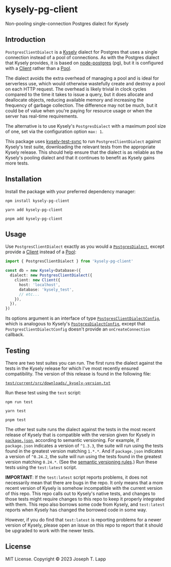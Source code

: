 # kysely-pg-client

Non-pooling single-connection Postgres dialect for Kysely

## Introduction

`PostgresClientDialect` is a [Kysely](https://github.com/kysely-org/kysely) dialect for Postgres that uses a single connection instead of a pool of connections. As with the Postgres dialect that Kysely provides, it is based on [node-postgres](https://github.com/brianc/node-postgres) (pg), but it is configured with a [Client](https://node-postgres.com/apis/client) rather than a [Pool](https://node-postgres.com/apis/pool).

The dialect avoids the extra overhead of managing a pool and is ideal for serverless use, which would otherwise wastefully create and destroy a pool on each HTTP request. The overhead is likely trivial in clock cycles compared to the time it takes to issue a query, but it does allocate and deallocate objects, reducing available memory and increasing the frequency of garbage collection. The difference may not be much, but it could be of value when you're paying for resource usage or when the server has real-time requirements.

The alternative is to use Kysely's `PostgresDialect` with a maximum pool size of one, set via the configuration option `max: 1`.

This package uses [kysely-test-sync](https://github.com/jtlapp/kysely-test-sync) to run `PostgresClientDialect` against Kysely's test suite, downloading the relevant tests from the appropriate Kysely release. This should help ensure that the dialect is as reliable as the Kysely's pooling dialect and that it continues to benefit as Kysely gains more tests.

## Installation

Install the package with your preferred dependency manager:

```
npm install kysely-pg-client

yarn add kysely-pg-client

pnpm add kysely-pg-client
```

## Usage

Use `PostgresClientDialect` exactly as you would a [`PostgresDialect`](https://kysely-org.github.io/kysely/classes/PostgresDialect.html), except provide a [Client](https://node-postgres.com/apis/client) instead of a [Pool](https://node-postgres.com/apis/pool):

```ts
import { PostgresClientDialect } from 'kysely-pg-client'

const db = new Kysely<Database>({
  dialect: new PostgresClientDialect({
    client: new Client({
      host: 'localhost',
      database: 'kysely_test',
      // etc...
    }),
  }),
})
```

Its options argument is an interface of type [`PostgresClientDialectConfig`](https://github.com/jtlapp/kysely-pg-client/blob/main/src/lib/postgres-client-dialect-config.ts), which is analogous to Kysely's [`PostgresDialectConfig`](https://kysely-org.github.io/kysely/interfaces/PostgresDialectConfig.html), except that `PostgresClientDialectConfig` doesn't provide an `onCreateConnection` callback.

## Testing

There are two test suites you can run. The first runs the dialect against the tests in the Kysely release for which I've most recently ensured compatibility. The version of this release is found in the following file:

[`test/current/src/downloads/_kysely-version.txt`](https://github.com/jtlapp/kysely-pg-client/blob/main/test/current/src/downloads/_kysely-version.txt)

Run these test using the `test` script:

```
npm run test

yarn test

pnpm test
```

The other test suite runs the dialect against the tests in the most recent release of Kysely that is compatible with the version given for Kysely in [`package.json`](https://github.com/jtlapp/kysely-pg-client/blob/main/package.json), according to semantic versioning. For example, if `package.json` indicates a version of `^1.3.3`, the suite will run using the tests found in the greatest version matching `1.*.*`. And if `package.json` indicates a version of `^0.24.2`, the suite will run using the tests found in the greatest version matching `0.24.*`. (See the [semantic versioning rules](https://github.com/jtlapp/kysely-test-sync#semantic-versioning-of-tests).) Run these tests using the `test:latest` script.

**IMPORTANT**: If the `test:latest` script reports problems, it does not necessarily mean that there are bugs in the repo. It only means that a more recent version of Kysely is somehow incompatible with the current version of this repo. This repo calls out to Kysely's native tests, and changes to those tests might require changes to this repo to keep it properly integrated with them. This repo also borrows some code from Kysely, and `test:latest` reports when Kysely has changed the borrowed code in some way.

However, if you do find that `test:latest` is reporting problems for a newer version of Kysely, please open an issue on this repo to report that it should be upgraded to work with the newer tests.

## License

MIT License. Copyright &copy; 2023 Joseph T. Lapp

